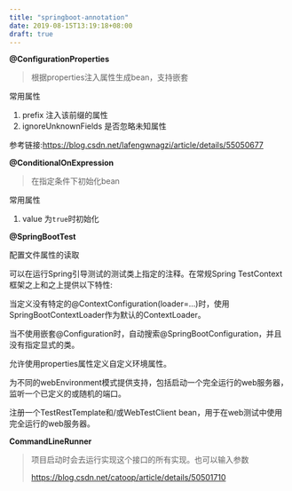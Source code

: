 ```yaml
---
title: "springboot-annotation"
date: 2019-08-15T13:19:18+08:00
draft: true
---
```




**@ConfigurationProperties**

> 根据properties注入属性生成bean，支持嵌套

常用属性

1. prefix 注入该前缀的属性
2. ignoreUnknownFields 是否忽略未知属性

参考链接:https://blog.csdn.net/lafengwnagzi/article/details/55050677

**@ConditionalOnExpression**

> 在指定条件下初始化bean

常用属性

1. value 为`true`时初始化

**@SpringBootTest**

配置文件属性的读取

可以在运行Spring引导测试的测试类上指定的注释。在常规Spring TestContext框架之上和之上提供以下特性:

当定义没有特定的@ContextConfiguration(loader=…)时，使用SpringBootContextLoader作为默认的ContextLoader。

当不使用嵌套@Configuration时，自动搜索@SpringBootConfiguration，并且没有指定显式的类。

允许使用properties属性定义自定义环境属性。

为不同的webEnvironment模式提供支持，包括启动一个完全运行的web服务器，监听一个已定义的或随机的端口。

注册一个TestRestTemplate和/或WebTestClient bean，用于在web测试中使用完全运行的web服务器。

**CommandLineRunner**

> 项目启动时会去运行实现这个接口的所有实现。也可以输入参数
>
> https://blog.csdn.net/catoop/article/details/50501710

